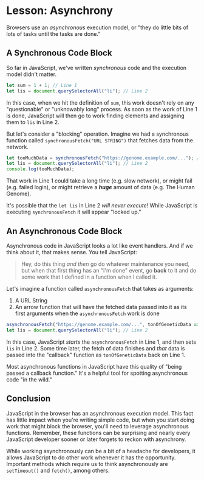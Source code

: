 # Lesson: Asynchrony

Browsers use an _asynchronous_ execution model, or "they do little bits of lots of tasks until the tasks are done."

## A Synchronous Code Block

So far in JavaScript, we've written _synchronous_ code and the execution model didn't matter.

```js
let sum = 1 + 1; // Line 1
let lis = document.querySelectorAll("li"); // Line 2
```

In this case, when we hit the definition of `sum`, this work doesn't rely on any "questionable" or "unknowably long" process. As soon as the work of Line 1 is done, JavaScript will then go to work finding elements and assigning them to `lis` in Line 2.

But let's consider a "blocking" operation. Imagine we had a synchronous function called `synchronousFetch("URL STRING")` that fetches data from the network.

```js
let tooMuchData = synchronousFetch("https://genome.example.com/..."); // Line 1
let lis = document.querySelectorAll("li"); // Line 2
console.log(tooMuchData);
```

That work in Line 1 could take a long time (e.g. slow network), or might fail (e.g. failed login), or might retrieve a **_huge_** amount of data (e.g. The Human Genome).

It's possible that the `let lis` in Line 2 _will never execute_! While JavaScript is executing `synchronousFetch` it will appear "locked up."

## An Asynchronous Code Block

Asynchronous code in JavaScript looks a lot like event handlers. And if we think about it, that makes sense. You tell JavaScript:

>Hey, do this thing _and then_ go do whatever maintenance you need, but when that first thing has an "I'm done" event, go **back** to it and do some work that I defined in a function when I called it.

Let's imagine a function called `asynchronousFetch` that takes as arguments:

1. A URL String
2. An arrow function that will have the fetched data passed into it as its first arguments when the `asynchronousFetch` work is done

```js
asynchronousFetch("https://genome.example.com/...", tonOfGeneticData => sequenceClone(tonOfGeneticData)); // Line 1
let lis = document.querySelectorAll("li"); // Line 2
```

In this case, JavaScript _starts_ the `asynchronousFetch` in Line 1, and then sets `lis` in Line 2. Some time later, the fetch of data finishes and _that_ data is passed into the "callback" function as `tonOfGeneticData` back on Line 1.

Most asynchronous functions in JavaScript have this quality of "being passed a callback function." It's a helpful tool for spotting asynchronous code "in the wild."

## Conclusion

JavaScript in the browser has an asynchronous execution model. This fact has little impact when you're writing simple code, but when you start doing work that might block the browser, you'll need to leverage asynchronous functions. Remember, these functions can be surprising and nearly every JavaScript developer sooner or later forgets to reckon with asynchrony.

While working asynchronously can be a bit of a headache for developers, it allows JavaScript to do other work whenever it has the opportunity. Important methods which require us to think asynchronously are `setTimeout()` and `fetch()`, among others.
